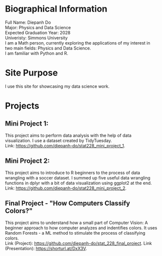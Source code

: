 # Biographical Information
Full Name: Diepanh Do\
Major: Physics and Data Science\
Expected Graduation Year: 2028\
Univeristy: Simmons University\
I am a Math person, currently exploring the applications of my interest in two main fields: Physics and Data Science.\
I am familiar with Python and R.

# Site Purpose
I use this site for showcasing my data science work.

# Projects

## Mini Project 1:
This project aims to perform data analysis with the help of data visualization. I use a dataset created by TidyTuesday.\
Link: https://github.com/diepanh-do/stat228_mini_project_1.

## Mini Project 2:
This project aims to introduce to R beginners to the process of data wrangling with a soccer dataset. I summed up five useful data wrangling functions in dplyr with a bit of data visualization using ggplot2 at the end.\
Link: https://github.com/diepanh-do/stat228_mini_project_2.

## Final Project - "How Computers Classify Colors?"
This project aims to understand how a small part of Computer Vision: A beginner approach to how computer analyzes and indentifies colors. It uses Random Forests - a ML method to stimulate the process of classifying colors.\
Link (Project): https://github.com/diepanh-do/stat_228_final_project.
Link (Presentation): https://shorturl.at/DxX3V.
